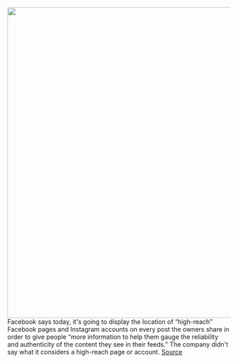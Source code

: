 <img src='https://cdn.vox-cdn.com/thumbor/gl2w_ytjbNT8mI3_vaKlduKep40=/0x0:2670x1502/1200x800/filters:focal(1122x538:1548x964)/cdn.vox-cdn.com/uploads/chorus_image/image/66691739/Location_Banner.0.jpg' width='700px' /><br/>
Facebook says today, it's going to display the location of “high-reach” Facebook pages and Instagram accounts on every post the owners share in order to give people “more information to help them gauge the reliability and authenticity of the content they see in their feeds.” The company didn't say what it considers a high-reach page or account.
<a href='https://www.theverge.com/2020/4/22/21231632/facebook-instagram-account-page-location-post-update'> Source <a/>